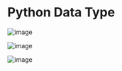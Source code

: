 # Python Data Type

![image](https://user-images.githubusercontent.com/60442877/204052149-088aba50-ffc7-49a5-a453-b3a6c194ef93.png)

![image](https://user-images.githubusercontent.com/60442877/204052197-c013f718-5e74-4e40-b89b-5dc1786dc269.png)

![image](https://user-images.githubusercontent.com/60442877/204052347-213c00f0-b24f-4460-b53a-9f686f7f03df.png)
